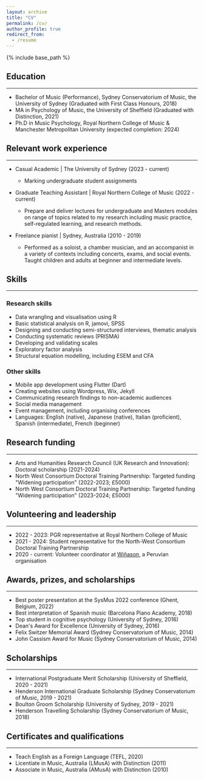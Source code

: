 ```yaml
---
layout: archive
title: "CV"
permalink: /cv/
author_profile: true
redirect_from:
  - /resume
---
```


{% include base_path %}

## Education
---
* Bachelor of Music (Performance), Sydney Conservatorium of Music, the University of Sydney (Graduated with First Class Honours, 2018)
* MA in Psychology of Music, the University of Sheffield (Graduated with Distinction, 2021)
* Ph.D in Music Psychology, Royal Northern College of Music & Manchester Metropolitan University (expected completion: 2024)

## Relevant work experience
---
- Casual Academic \| The University of Sydney (2023 - current)
  - Marking undergraduate student assignments

- Graduate Teaching Assistant \| Royal Northern College of Music (2022 - current)
  - Prepare and deliver lectures for undergraduate and Masters modules on range of topics related to my research including music practice, self-regulated learning, and research methods.

- Freelance pianist \| Sydney, Australia (2010 - 2019)
  - Performed as a soloist, a chamber musician, and an accompanist in a variety of contexts including concerts, exams, and social events. Taught children and adults at beginner and intermediate levels.
  
## Skills
---
### Research skills
- Data wrangling and visualisation using R
- Basic statistical analysis on R, jamovi, SPSS
- Designing and conducting semi-structured interviews, thematic analysis
- Conducting systematic reviews (PRISMA)
- Developing and validating scales
- Exploratory factor analysis
- Structural equation modelling, including ESEM and CFA

### Other skills
- Mobile app development using Flutter (Dart)
- Creating websites using Wordpress, Wix, Jekyll
- Communicating research findings to non-academic audiences
- Social media management
- Event management, including organising conferences
- Languages: English (native), Japanese (native), Italian (proficient), Spanish (intermediate), French (beginner)

<!-- Publications
======
  <ul>{% for post in site.publications %}
    {% include archive-single-cv.html %}
  {% endfor %}</ul>
   -->
<!-- Talks
======
  <ul>{% for post in site.talks %}
    {% include archive-single-talk-cv.html %}
  {% endfor %}</ul>
  
Teaching
======
  <ul>{% for post in site.teaching %}
    {% include archive-single-cv.html %}
  {% endfor %}</ul>
   -->
## Research funding
---
- Arts and Humanities Research Council (UK Research and Innovation): Doctoral scholarship (2021-2024)
- North West Consortium Doctoral Training Partnership: Targeted funding "Widening participation" (2022-2023; £5000)
- North West Consortium Doctoral Training Partnership: Targeted funding "Widening participation" (2023-2024; £5000)

## Volunteering and leadership
---
- 2022 - 2023: PGR representative at Royal Northern College of Music
- 2021 - 2024: Student representative for the North-West Consortium Doctoral Training Partnership
- 2020 - current: Volunteer coordinator at [Wiñason](https://www.winason.com), a Peruvian organisation

## Awards, prizes, and scholarships
---
- Best poster presentation at the SysMus 2022 conference (Ghent, Belgium, 2022)
- Best interpretation of Spanish music (Barcelona Piano Academy, 2018)
- Top student in cognitive psychology (University of Sydney, 2016)
- Dean's Award for Excellence (University of Sydney, 2016)
- Felix Switzer Memorial Award (Sydney Conservatorium of Music, 2014)
- John Cassism Award for Music (Sydney Conservatorium of Music, 2014)

## Scholarships
---
- International Postgraduate Merit Scholarship (University of Sheffield, 2020 - 2021)
- Henderson International Graduate Scholarship (Sydney Conservatorium of Music, 2019 - 2021)
- Boulton Groom Scholarship (University of Sydney, 2019 - 2021)
- Henderson Travelling Scholarship (Sydney Conservatorium of Music, 2018)

## Certificates and qualifications
---
- Teach English as a Foreign Language (TEFL, 2020)
- Licentiate in Music, Australia (LMusA) with Distinction (2011)
- Associate in Music, Australia (AMusA) with Distinction (2010)